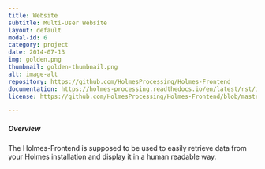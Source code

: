 ```yaml
---
title: Website
subtitle: Multi-User Website
layout: default
modal-id: 6
category: project
date: 2014-07-13
img: golden.png
thumbnail: golden-thumbnail.png
alt: image-alt
repository: https://github.com/HolmesProcessing/Holmes-Frontend
documentation: https://holmes-processing.readthedocs.io/en/latest/rst/installation/index.html
license: https://github.com/HolmesProcessing/Holmes-Frontend/blob/master/LICENSE

---
```


##### Overview
The Holmes-Frontend is supposed to be used to easily retrieve data from your Holmes installation and display it in a human readable way.

